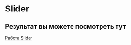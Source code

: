 # Slider

## Результат вы можете посмотреть тут 

[Работа Slider]( https://efremovva.github.io/Slider/)
